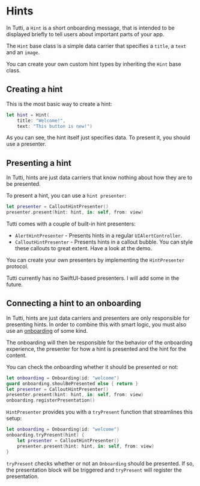 # Hints

In Tutti, a `Hint` is a short onboarding message, that is intended to be displayed briefly to tell users about important parts of your app.

The `Hint` base class is a simple data carrier that specifies a `title`, a `text` and an `image`.

You can create your own custom hint types by inheriting the `Hint` base class.


## Creating a hint

This is the most basic way to create a hint:

```swift
let hint = Hint(
    title: "Welcome!", 
    text: "This button is new!")
```

As you can see, the hint itself just specifies data. To present it, you should use a presenter.


## Presenting a hint

In Tutti, hints are just data carriers that know nothing about how they are to be presented.

To present a hint, you can use a `hint presenter`:

```swift
let presenter = CalloutHintPresenter()
presenter.present(hint: hint, in: self, from: view)
```

Tutti comes with a couple of built-in hint presenters:

* `AlertHintPresenter` - Presents hints in a regular `UIAlertController`.
* `CalloutHintPresenter` - Presents hints in a callout bubble. You can style these callouts to great extent. Have a look at the demo.

You can create your own presenters by implementing the `HintPresenter` protocol.

Tutti currently has no SwiftUI-based presenters. I will add some in the future.


## Connecting a hint to an onboarding

In Tutti, hints are just data carriers and presenters are only responsible for presenting hints. In order to combine this with smart logic, you must also use an [onboarding][Onboarding] of some kind. 

The onboarding will then be responsible for the behavior of the onboarding experience, the presenter for how a hint is presented and the hint for the content.

You can check the onboarding whether it should be presented or not:

```swift
let onboarding = Onboarding(id: "welcome")
guard onboarding.shoulBePresented else { return }
let presenter = CalloutHintPresenter()
presenter.present(hint: hint, in: self, from: view)
onboarding.registerPresentation()
```

`HintPresenter` provides you with a `tryPresent` function that streamlines this setup:

```swift
let onboarding = Onboarding(id: "welcome")
onboarding.tryPresent(hint) {
    let presenter = CalloutHintPresenter()
    presenter.present(hint: hint, in: self, from: view)
}
```

`tryPresent` checks whether or not an `Onboarding` should be presented. If so, the presentation block will be triggered and `tryPresent` will register the presentation.


[Onboarding]: https://github.com/danielsaidi/Tutti/blob/master/Readmes/Onboarding.md
